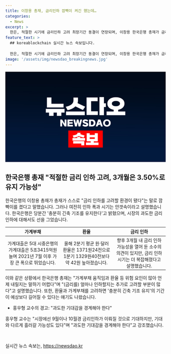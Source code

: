 ```yaml
---
title: 이창용 총재, 금리인하 깜빡이 켜긴 했는데…
categories:
  - News
excerpt: >
  한은, 적절한 시기에 금리인하 고려 최장기간 동결이 연장되며, 이창용 한국은행 총재가 금리인하 가능성을 언급했다. 그러나 환율과 가계부채 문제 등으로 시기와 폭은 불확실하며, 금융안정에 대한 고려가 크다. 3개월은 3.50%로 동결될 가능성이 크고, 시장의 과도한 예상에 경계를 주의한다는 메시지도 보였다. 가계부채와 부동산값 상승에 대한 우려가 있어 기준금리 인하에는 신중한 입장이다. 환율 변동성과 미국과의 금리 격차도 영향을 미칠 것으로 전망되며, 한은이 신중한 조치를 취할 것으로 보인다.
feature_text: >
  ## koreablockchain 실시간 뉴스 속보입니다.

  한은, 적절한 시기에 금리인하 고려 최장기간 동결이 연장되며, 이창용 한국은행 총재가 금리인하 가능성을 언급했다. 그러나 환율과 가계부채 문제 등으로 시기와 폭은 불확실하며, 금융안정에 대한 고려가 크다. 3개월은 3.50%로 동결될 가능성이 크고, 시장의 과도한 예상에 경계를 주의한다는 메시지도 보였다. 가계부채와 부동산값 상승에 대한 우려가 있어 기준금리 인하에는 신중한 입장이다. 환율 변동성과 미국과의 금리 격차도 영향을 미칠 것으로 전망되며, 한은이 신중한 조치를 취할 것으로 보인다.
image: '/assets/img/newsdao_breakingnews.jpg'
---
```


<p><img src="/assets/img/newsdao_breakingnews.jpg" alt="koreablockchain 속보" /></p>

<h2 data-ke-size="size26">한국은행 총재 "적절한 금리 인하 고려, 3개월은 3.50%로 유지 가능성"</h2>

<p data-ke-size="size16">한국은행의 이창용 총재가 총재가 스스로 "금리 인하를 고려할 환경이 됐다"는 말로 깜빡이를 켰다고 말했습니다. 그러나 여전히 인하 폭과 시기는 안갯속이라고 설명했습니다. 한국은행은 당분간 '충분히 긴축 기조를 유지한다'고 밝혔으며, 시장의 과도한 금리 인하에 대해서도 선을 그었습니다.</p>

<table>
<thead>
<tr>
<th style="text-align: center; height: 17px;"><b>가계부채</b></th>
<th style="text-align: center; height: 17px;"><b>환율</b></th>
<th style="text-align: center; height: 17px;"><b>금리 인하</b></th>
</tr>
</thead>
<tbody>
<tr>
<td style="text-align: center; height: 17px;">가계대출은 5대 시중은행의 가계대출은 5조3415억원 늘며 2021년 7월 이후 가장 큰 폭으로 뛰었습니다.</td>
<td style="text-align: center; height: 17px;">올해 2분기 평균 원·달러 환율은 1371원24전으로 1분기 1329원40전보다 약 42원 높아졌습니다.</td>
<td style="text-align: center; height: 17px;">향후 3개월 내 금리 인하 가능성을 열어 둔 소수의 의견이 있지만, 금리 인하 시기는 더 복잡해졌다고 설명했습니다.</td>
</tr>
</tbody>
</table>

<p data-ke-size="size16">이와 같은 상황에서 한국은행 총재는 "가계부채 움직임과 환율 등 위험 요인이 많아 언제 내릴지는 말하기 어렵다"며 "(금리를) 얼마나 인하할지는 추가로 고려할 부분이 많다"고 설명했습니다. 또한, 환율과 가계부채를 고려하면 '충분히 긴축 기조 유지'의 기간이 예상보다 길어질 수 있다는 얘기도 나왔습니다.</p>

<ul>
<li>홍우형 교수의 경고: "과도한 기대감을 경계해야 한다"</li>
</ul>

<p data-ke-size="size16">홍우형 교수는 "시장에선 9월이나 10월경 금리인하가 이뤄질 것으로 기대하지만, 기대와 다르게 흘러갈 가능성도 있다"며 "과도한 기대감을 경계해야 한다"고 강조했습니다.</p>

<p data-ke-size="size16">&nbsp;</p>
실시간 뉴스 속보는, <a href="https://newsdao.kr" rel="dofollow">https://newsdao.kr</a>


